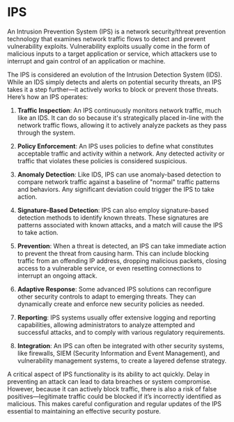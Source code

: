 # IPS

An Intrusion Prevention System (IPS) is a network security/threat prevention technology that examines network traffic flows to detect and prevent vulnerability exploits. Vulnerability exploits usually come in the form of malicious inputs to a target application or service, which attackers use to interrupt and gain control of an application or machine.

The IPS is considered an evolution of the Intrusion Detection System (IDS). While an IDS simply detects and alerts on potential security threats, an IPS takes it a step further—it actively works to block or prevent those threats. Here’s how an IPS operates:

1. **Traffic Inspection**: An IPS continuously monitors network traffic, much like an IDS. It can do so because it's strategically placed in-line with the network traffic flows, allowing it to actively analyze packets as they pass through the system.

2. **Policy Enforcement**: An IPS uses policies to define what constitutes acceptable traffic and activity within a network. Any detected activity or traffic that violates these policies is considered suspicious.

3. **Anomaly Detection**: Like IDS, IPS can use anomaly-based detection to compare network traffic against a baseline of "normal" traffic patterns and behaviors. Any significant deviation could trigger the IPS to take action.

4. **Signature-Based Detection**: IPS can also employ signature-based detection methods to identify known threats. These signatures are patterns associated with known attacks, and a match will cause the IPS to take action.

5. **Prevention**: When a threat is detected, an IPS can take immediate action to prevent the threat from causing harm. This can include blocking traffic from an offending IP address, dropping malicious packets, closing access to a vulnerable service, or even resetting connections to interrupt an ongoing attack.

6. **Adaptive Response**: Some advanced IPS solutions can reconfigure other security controls to adapt to emerging threats. They can dynamically create and enforce new security policies as needed.

7. **Reporting**: IPS systems usually offer extensive logging and reporting capabilities, allowing administrators to analyze attempted and successful attacks, and to comply with various regulatory requirements.

8. **Integration**: An IPS can often be integrated with other security systems, like firewalls, SIEM (Security Information and Event Management), and vulnerability management systems, to create a layered defense strategy.

A critical aspect of IPS functionality is its ability to act quickly. Delay in preventing an attack can lead to data breaches or system compromise. However, because it can actively block traffic, there is also a risk of false positives—legitimate traffic could be blocked if it’s incorrectly identified as malicious. This makes careful configuration and regular updates of the IPS essential to maintaining an effective security posture.
